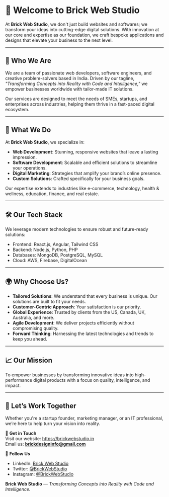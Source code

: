 # 🚀 Welcome to **Brick Web Studio**  

At **Brick Web Studio**, we don't just build websites and softwares; we transform your ideas into cutting-edge digital solutions. With innovation at our core and expertise as our foundation, we craft bespoke applications and designs that elevate your business to the next level.  

---

## 🌟 **Who We Are**  

We are a team of passionate web developers, software engineers, and creative problem-solvers based in India. Driven by our tagline, *"Transforming Concepts into Reality with Code and Intelligence,"* we empower businesses worldwide with tailor-made IT solutions.  

Our services are designed to meet the needs of SMEs, startups, and enterprises across industries, helping them thrive in a fast-paced digital ecosystem.

---

## 🔑 **What We Do**  

At **Brick Web Studio**, we specialize in:  
- **Web Development**: Stunning, responsive websites that leave a lasting impression.  
- **Software Development**: Scalable and efficient solutions to streamline your operations.  
- **Digital Marketing**: Strategies that amplify your brand’s online presence.  
- **Custom Solutions**: Crafted specifically for your business goals.  

Our expertise extends to industries like e-commerce, technology, health & wellness, education, finance, and real estate.  

---

## 🛠️ **Our Tech Stack**  

We leverage modern technologies to ensure robust and future-ready solutions:  
- Frontend: React.js, Angular, Tailwind CSS  
- Backend: Node.js, Python, PHP  
- Databases: MongoDB, PostgreSQL, MySQL  
- Cloud: AWS, Firebase, DigitalOcean  

---

## 🌍 **Why Choose Us?**  

- **Tailored Solutions**: We understand that every business is unique. Our solutions are built to fit your needs.  
- **Customer-Centric Approach**: Your satisfaction is our priority.  
- **Global Experience**: Trusted by clients from the US, Canada, UK, Australia, and more.  
- **Agile Development**: We deliver projects efficiently without compromising quality.  
- **Forward Thinking**: Harnessing the latest technologies and trends to keep you ahead.  

---

## 📈 **Our Mission**  

To empower businesses by transforming innovative ideas into high-performance digital products with a focus on quality, intelligence, and impact.

---

## 🤝 **Let’s Work Together**  

Whether you're a startup founder, marketing manager, or an IT professional, we’re here to help turn your vision into reality.  

📩 **Get in Touch**  
Visit our website: https://brickwebstudio.in  
Email us: **brickdesigninfo@gmail.com**  

📱 **Follow Us**  
- LinkedIn: [Brick Web Studio](#)  
- Twitter: [@BrickWebStudio](#)  
- Instagram: [@BrickWebStudio](#)  

**Brick Web Studio** — *Transforming Concepts into Reality with Code and Intelligence.*  

